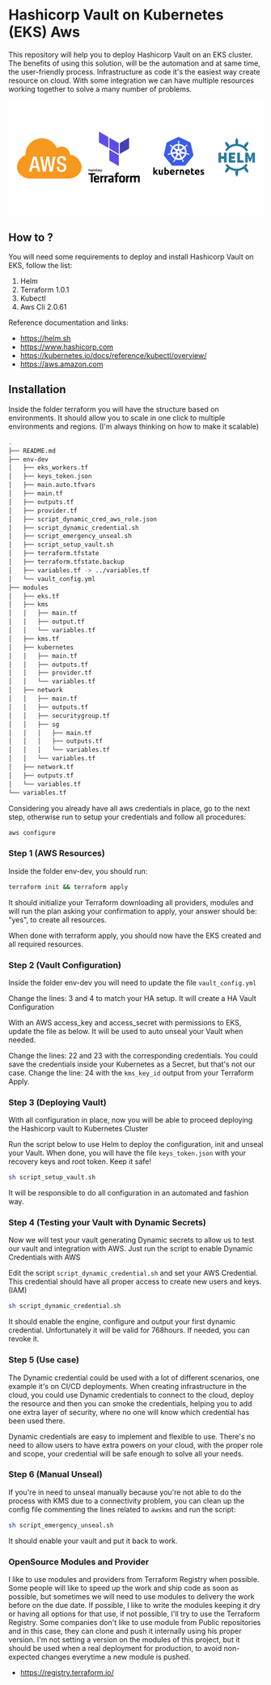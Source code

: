 # Hashicorp Vault on Kubernetes (EKS) Aws

This repository will help you to deploy Hashicorp Vault on an EKS cluster. The benefits of using this solution, will be the automation and at same time, the user-friendly process. Infrastructure as code it's the easiest way create resource on cloud.
With some integration we can have multiple resources working together to solve a many number of problems.     

![](./img/img.png)

## How to ?

You will need some requirements to deploy and install Hashicorp Vault on EKS, follow the list:

1. Helm
2. Terraform 1.0.1
3. Kubectl
4. Aws Cli 2.0.61

Reference documentation and links:

* https://helm.sh
* https://www.hashicorp.com
* https://kubernetes.io/docs/reference/kubectl/overview/
* https://aws.amazon.com

## Installation

Inside the folder terraform you will have the structure based on environments. It should allow you to scale in one click to multiple environments and regions. (I'm always thinking on how to make it scalable)

```bash
.
├── README.md
├── env-dev
│   ├── eks_workers.tf
│   ├── keys_token.json
│   ├── main.auto.tfvars
│   ├── main.tf
│   ├── outputs.tf
│   ├── provider.tf
│   ├── script_dynamic_cred_aws_role.json
│   ├── script_dynamic_credential.sh
│   ├── script_emergency_unseal.sh
│   ├── script_setup_vault.sh
│   ├── terraform.tfstate
│   ├── terraform.tfstate.backup
│   ├── variables.tf -> ../variables.tf
│   └── vault_config.yml
├── modules
│   ├── eks.tf
│   ├── kms
│   │   ├── main.tf
│   │   ├── output.tf
│   │   └── variables.tf
│   ├── kms.tf
│   ├── kubernetes
│   │   ├── main.tf
│   │   ├── outputs.tf
│   │   ├── provider.tf
│   │   └── variables.tf
│   ├── network
│   │   ├── main.tf
│   │   ├── outputs.tf
│   │   ├── securitygroup.tf
│   │   ├── sg
│   │   │   ├── main.tf
│   │   │   ├── outputs.tf
│   │   │   └── variables.tf
│   │   └── variables.tf
│   ├── network.tf
│   ├── outputs.tf
│   └── variables.tf
└── variables.tf
```

Considering you already have all aws credentials in place, go to the next step, otherwise run to setup your credentials and follow all procedures:

```bash
aws configure
```

### Step 1 (AWS Resources)

Inside the folder env-dev, you should run:

```bash
terraform init && terraform apply
```

It should initialize your Terraform downloading all providers, modules and will run the plan asking your confirmation to apply, your answer should be: "yes", to create all resources.

When done with terraform apply, you should now have the EKS created and all required resources.

### Step 2 (Vault Configuration)

Inside the folder env-dev you will need to update the file `vault_config.yml`

Change the lines: 3 and 4 to match your HA setup. It will create a HA Vault Configuration

With an AWS access_key and access_secret with permissions to EKS, update the file as below. It will be used to auto unseal your Vault when needed.

Change the lines: 22 and 23 with the corresponding credentials. You could save the credentials inside your Kubernetes as a Secret, but that's not our case.
Change the line: 24 with the `kms_key_id` output from your Terraform Apply.  

### Step 3 (Deploying Vault)

With all configuration in place, now you will be able to proceed deploying the Hashicorp vault to Kubernetes Cluster

Run the script below to use Helm to deploy the configuration, init and unseal your Vault. When done, you will have the file `keys_token.json` with your recovery keys and root token. Keep it safe!

```bash
sh script_setup_vault.sh
```

It will be responsible to do all configuration in an automated and fashion way.

### Step 4 (Testing your Vault with Dynamic Secrets)

Now we will test your vault generating Dynamic secrets to allow us to test our vault and integration with AWS. Just run the script to enable Dynamic Credentials with AWS

Edit the script `script_dynamic_credential.sh` and set your AWS Credential. This credential should have all proper access to create new users and keys. (IAM)

```bash
sh script_dynamic_credential.sh
```

It should enable the engine, configure and output your first dynamic credential. Unfortunately it will be valid for 768hours. If needed, you can revoke it.

### Step 5 (Use case)

The Dynamic credential could be used with a lot of different scenarios, one example it's on CI/CD deployments. When creating infrastructure in the cloud, you could use Dynamic credentials to connect to the cloud, deploy the resource and then you can smoke the credentials, helping you to add one extra layer of security, where no one will know which credential has been used there.

Dynamic credentials are easy to implement and flexible to use. There's no need to allow users to have extra powers on your cloud, with the proper role and scope, your credential will be safe enough to solve all your needs.

### Step 6 (Manual Unseal)

If you're in need to unseal manually because you're not able to do the process with KMS due to a connectivity problem, you can clean up the config file commenting the lines related to `awskms` and run the script:

```bash
sh script_emergency_unseal.sh
```

It should enable your vault and put it back to work.

### OpenSource Modules and Provider

I like to use modules and providers from Terraform Registry when possible. Some people will like to speed up the work and ship code as soon as possible, but sometimes we will need to use modules to delivery the work before on the due date. If possible, I like to write the modules keeping it dry or having all options for that use, if not possible, I'll try to use the Terraform Registry.
Some companies don't like to use module from Public repositories and in this case, they can clone and push it internally using his proper version. I'm not setting a version on the modules of this project, but it should be used when a real deployment for production, to avoid non-expected changes everytime a new module is pushed.

* https://registry.terraform.io/